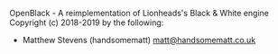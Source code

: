 OpenBlack - A reimplementation of Lionheads's Black & White engine
Copyright (c) 2018-2019 by the following:

* Matthew Stevens (handsomematt) <matt@handsomematt.co.uk>

